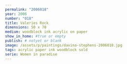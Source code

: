 ```yaml
---
permalink: "2006018"
year: 2006
number: "018"
title: Valeries Rock
dimensions: 50 x 70
medium: woodblock ink acrylic on paper
show_in_home: #true or empty
publish: # notyet or blank
image: /assets/p/paintings/davina-stephens-2006018.jpg
tags: acrylic paper ink woodblock sold
serie: Women in paradise
---
```

